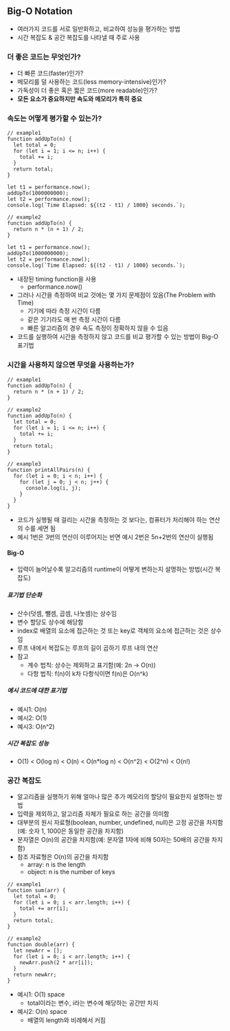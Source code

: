## Big-O Notation

- 여러가지 코드를 서로 일반화하고, 비교하여 성능을 평가하는 방법
- 시간 복잡도 & 공간 복잡도를 나타낼 때 주로 사용

### 더 좋은 코드는 무엇인가?

- 더 빠른 코드(faster)인가?
- 메모리를 덜 사용하는 코드(less memory-intensive)인가?
- 가독성이 더 좋은 혹은 짧은 코드(more readable)인가?
- **모든 요소가 중요하지만 속도와 메모리가 특히 중요**

### 속도는 어떻게 평가할 수 있는가?

```
// example1
function addUpTo(n) {
  let total = 0;
  for (let i = 1; i <= n; i++) {
    total += i;
  }
  return total;
}

let t1 = performance.now();
addUpTo(1000000000);
let t2 = performance.now();
console.log(`Time Elapsed: ${(t2 - t1) / 1000} seconds.`);
```

```
// example2
function addUpTo(n) {
  return n * (n + 1) / 2;
}

let t1 = performance.now();
addUpTo(1000000000);
let t2 = performance.now();
console.log(`Time Elapsed: ${(t2 - t1) / 1000} seconds.`);
```

- 내장된 timing function을 사용
  - performance.now()
- 그러나 시간을 측정하여 비교 것에는 몇 가지 문제점이 있음(The Problem with Time)
  - 기기에 따라 측정 시간이 다름
  - 같은 기기라도 매 번 측정 시간이 다름
  - 빠른 알고리즘의 경우 속도 측정이 정확하지 않을 수 있음
- 코드를 실행하여 시간을 측정하지 않고 코드를 비교 평가할 수 있는 방법이 Big-O 표기법

### 시간을 사용하지 않으면 무엇을 사용하는가?

```
// example1
function addUpTo(n) {
  return n * (n + 1) / 2;
}
```

```
// example2
function addUpTo(n) {
  let total = 0;
  for (let i = 1; i <= n; i++) {
    total += i;
  }
  return total;
}
```

```
// example3
function printAllPairs(n) {
  for (let i = 0; i < n; i++) {
    for (let j = 0; j < n; j++) {
      console.log(i, j);
    }
  }
}
```

- 코드가 실행될 때 걸리는 시간을 측정하는 것 보다는, 컴퓨터가 처리해야 하는 연산의 수를 세면 됨
- 예시 1번은 3번의 연산이 이루어지는 반면 예시 2번은 5n+2번의 연산이 실행됨

#### Big-O

- 입력이 늘어날수록 알고리즘의 runtime이 어떻게 변하는지 설명하는 방법(시간 복잡도)

##### 표기법 단순화

- 산수(덧셈, 뺄셈, 곱셈, 나눗셈)는 상수임
- 변수 할당도 상수에 해당함
- index로 배열의 요소에 접근하는 것 또는 key로 객체의 요소에 접근하는 것은 상수임
- 루프 내에서 복잡도는 루프의 길이 곱하기 루프 내의 연산
- 참고
  - 계수 법칙: 상수는 제외하고 표기함(예: 2n -> O(n))
  - 다항 법칙: f(n)이 k차 다항식이면 f(n)은 O(n^k)

##### 예시 코드에 대한 표기법

- 예시1: O(n)
- 예시2: O(1)
- 예시3: O(n^2)

##### 시간 복잡도 성능

- O(1) < O(log n) < O(n) < O(n\*log n) < O(n^2) < O(2^n) < O(n!)

### 공간 복잡도

- 알고리즘을 실행하기 위해 얼마나 많은 추가 메모리의 할당이 필요한지 설명하는 방법
- 입력을 제외하고, 알고리즘 자체가 필요로 하는 공간을 의미함
- 대부분의 원시 자료형(boolean, number, undefined, null)은 고정 공간을 차지함(예: 숫자 1, 1000은 동일한 공간을 차지함)
- 문자열은 O(n)의 공간을 차지함(예: 문자열 1자에 비해 50자는 50배의 공간을 차지함)
- 참조 자료형은 O(n)의 공간을 차지함
  - array: n is the length
  - object: n is the number of keys

```
// example1
function sum(arr) {
  let total = 0;
  for (let i = 0; i < arr.length; i++) {
    total += arr[i];
  }
  return total;
}
```

```
// example2
function double(arr) {
  let newArr = [];
  for (let i = 0; i < arr.length; i++) {
    newArr.push(2 * arr[i]);
  }
  return newArr;
}
```

- 예시1: O(1) space
  - total이라는 변수, i라는 변수에 해당하는 공간만 차지
- 예시2: O(n) space
  - 배열의 length와 비례해서 커짐
